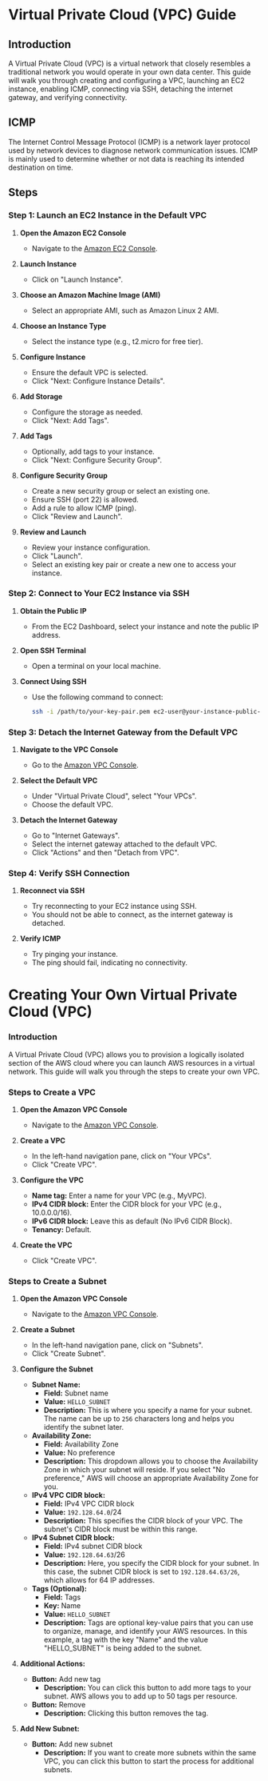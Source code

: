 # Virtual Private Cloud (VPC) Guide

## Introduction

A Virtual Private Cloud (VPC) is a virtual network that closely resembles a traditional network you would operate in your own data center. This guide will walk you through creating and configuring a VPC, launching an EC2 instance, enabling ICMP, connecting via SSH, detaching the internet gateway, and verifying connectivity.

## ICMP

The Internet Control Message Protocol (ICMP) is a network layer protocol used by network devices to diagnose network communication issues. ICMP is mainly used to determine whether or not data is reaching its intended destination on time.

## Steps

### Step 1: Launch an EC2 Instance in the Default VPC

1. **Open the Amazon EC2 Console**
   - Navigate to the [Amazon EC2 Console](https://console.aws.amazon.com/ec2/).

2. **Launch Instance**
   - Click on "Launch Instance".

3. **Choose an Amazon Machine Image (AMI)**
   - Select an appropriate AMI, such as Amazon Linux 2 AMI.

4. **Choose an Instance Type**
   - Select the instance type (e.g., t2.micro for free tier).

5. **Configure Instance**
   - Ensure the default VPC is selected.
   - Click "Next: Configure Instance Details".

6. **Add Storage**
   - Configure the storage as needed.
   - Click "Next: Add Tags".

7. **Add Tags**
   - Optionally, add tags to your instance.
   - Click "Next: Configure Security Group".

8. **Configure Security Group**
   - Create a new security group or select an existing one.
   - Ensure SSH (port 22) is allowed.
   - Add a rule to allow ICMP (ping).
   - Click "Review and Launch".

9. **Review and Launch**
   - Review your instance configuration.
   - Click "Launch".
   - Select an existing key pair or create a new one to access your instance.

### Step 2: Connect to Your EC2 Instance via SSH

1. **Obtain the Public IP**
   - From the EC2 Dashboard, select your instance and note the public IP address.

2. **Open SSH Terminal**
   - Open a terminal on your local machine.

3. **Connect Using SSH**
   - Use the following command to connect:

     ```bash
     ssh -i /path/to/your-key-pair.pem ec2-user@your-instance-public-ip
     ```

### Step 3: Detach the Internet Gateway from the Default VPC

1. **Navigate to the VPC Console**
   - Go to the [Amazon VPC Console](https://console.aws.amazon.com/vpc/).

2. **Select the Default VPC**
   - Under "Virtual Private Cloud", select "Your VPCs".
   - Choose the default VPC.

3. **Detach the Internet Gateway**
   - Go to "Internet Gateways".
   - Select the internet gateway attached to the default VPC.
   - Click "Actions" and then "Detach from VPC".

### Step 4: Verify SSH Connection

1. **Reconnect via SSH**
   - Try reconnecting to your EC2 instance using SSH.
   - You should not be able to connect, as the internet gateway is detached.

2. **Verify ICMP**
   - Try pinging your instance.
   - The ping should fail, indicating no connectivity.

# Creating Your Own Virtual Private Cloud (VPC)

### Introduction

A Virtual Private Cloud (VPC) allows you to provision a logically isolated section of the AWS cloud where you can launch AWS resources in a virtual network. This guide will walk you through the steps to create your own VPC.

### Steps to Create a VPC

1. **Open the Amazon VPC Console**
   - Navigate to the [Amazon VPC Console](https://console.aws.amazon.com/vpc/).

2. **Create a VPC**
   - In the left-hand navigation pane, click on "Your VPCs".
   - Click "Create VPC".

3. **Configure the VPC**
   - **Name tag:** Enter a name for your VPC (e.g., MyVPC).
   - **IPv4 CIDR block:** Enter the CIDR block for your VPC (e.g., 10.0.0.0/16).
   - **IPv6 CIDR block:** Leave this as default (No IPv6 CIDR Block).
   - **Tenancy:** Default.

4. **Create the VPC**
   - Click "Create VPC".

### Steps to Create a Subnet

1. **Open the Amazon VPC Console**
   - Navigate to the [Amazon VPC Console](https://console.aws.amazon.com/vpc/).

2. **Create a Subnet**
   - In the left-hand navigation pane, click on "Subnets".
   - Click "Create Subnet".

3. **Configure the Subnet**
   - **Subnet Name:**
     - **Field:** Subnet name
     - **Value:** `HELLO_SUBNET`
     - **Description:** This is where you specify a name for your subnet. The name can be up to `256` characters long and helps you identify the subnet later.
   - **Availability Zone:**
     - **Field:** Availability Zone
     - **Value:** No preference
     - **Description:** This dropdown allows you to choose the Availability Zone in which your subnet will reside. If you select "No preference," AWS will choose an appropriate Availability Zone for you.
   - **IPv4 VPC CIDR block:**
     - **Field:** IPv4 VPC CIDR block
     - **Value:** `192.128.64.0`/24
     - **Description:** This specifies the CIDR block of your VPC. The subnet's CIDR block must be within this range.
   - **IPv4 Subnet CIDR block:**
     - **Field:** IPv4 subnet CIDR block
     - **Value:** `192.128.64.63`/26
     - **Description:** Here, you specify the CIDR block for your subnet. In this case, the subnet CIDR block is set to `192.128.64.63/26`, which allows for 64 IP addresses.
   - **Tags (Optional):**
     - **Field:** Tags
     - **Key:** Name
     - **Value:** `HELLO_SUBNET`
     - **Description:** Tags are optional key-value pairs that you can use to organize, manage, and identify your AWS resources. In this example, a tag with the key "Name" and the value "HELLO_SUBNET" is being added to the subnet.

4. **Additional Actions:**
   - **Button:** Add new tag
     - **Description:** You can click this button to add more tags to your subnet. AWS allows you to add up to 50 tags per resource.
   - **Button:** Remove
     - **Description:** Clicking this button removes the tag.

5. **Add New Subnet:**
   - **Button:** Add new subnet
     - **Description:** If you want to create more subnets within the same VPC, you can click this button to start the process for additional subnets.
